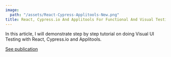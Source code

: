 ```yaml
---
image:
  path: "/assets/React-Cypress-Applitools-New.png"
title: React, Cypress.io And Applitools For Functional And Visual Testing [Step-By-Step Tutorial]
---
```


In this article, I will demonstrate step by step tutorial on doing Visual UI Testing with React, Cypress.io and Applitools.

[See publication](https://applitools.com/blog/react-cypress-visual-testing?nab=1)
